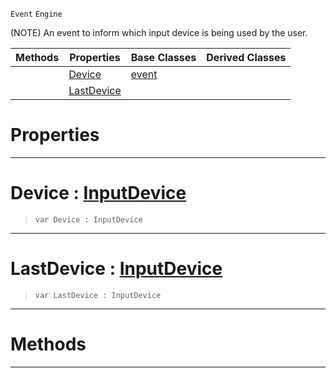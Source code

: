  `Event` `Engine`



(NOTE) An event to inform which input device is being used by the user.

|Methods|Properties|Base Classes|Derived Classes|
|---|---|---|---|
| |[ Device](https://github.com/ZilchEngine/ZilchDocs/blob/master/code_reference/class_reference/inputdeviceevent.markdown#device-zilch-engine-docum)|[event](https://github.com/ZilchEngine/ZilchDocs/blob/master/code_reference/class_reference/event.markdown)| |
| |[ LastDevice](https://github.com/ZilchEngine/ZilchDocs/blob/master/code_reference/class_reference/inputdeviceevent.markdown#lastdevice-zilch-engine-d)| | |


 #  Properties


---  
 #  Device : [InputDevice](https://github.com/ZilchEngine/ZilchDocs/blob/master/code_reference/enum_reference.markdown#inputdevice)

> 
> ``` lang=cpp, name=Nada
> var Device : InputDevice


---  
 #  LastDevice : [InputDevice](https://github.com/ZilchEngine/ZilchDocs/blob/master/code_reference/enum_reference.markdown#inputdevice)

> 
> ``` lang=cpp, name=Nada
> var LastDevice : InputDevice


---  
 #  Methods


---  
 

 